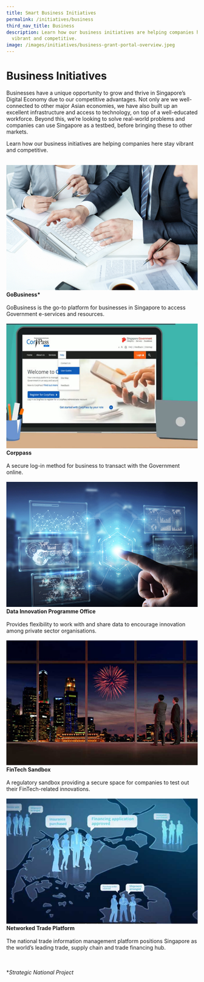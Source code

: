 ```yaml
---
title: Smart Business Initiatives
permalink: /initiatives/business
third_nav_title: Business
description: Learn how our business initiatives are helping companies here stay
  vibrant and competitive.
image: /images/initiatives/business-grant-portal-overview.jpeg
---
```



# Business Initiatives

Businesses have a unique opportunity to grow and thrive in Singapore’s Digital Economy due to our competitive advantages. Not only are we well-connected to other major Asian economies, we have also built up an excellent infrastructure and access to technology, on top of a well-educated workforce. Beyond this, we’re looking to solve real-world problems and companies can use Singapore as a testbed, before bringing these to other markets.

Learn how our business initiatives are helping companies here stay vibrant and competitive.

<br>
<div class="row">
<div class="col"> 
<a href="/initiatives/strategic-national-projects/gobusiness"><img src="/images/initiatives/business-grant-portal-overview.jpeg" alt="GoBusiness"></a><br>
		<div class="header"><b>GoBusiness*</b></div><br>
		<div class="para">GoBusiness is the go-to platform for businesses in Singapore to access Government e-services and resources.
</div>
<br>

</div>
	<div class="col"> 
<a href="/initiatives/business/corppass"><img src="/images/initiatives/overview-pages/corppass.png" alt="Croppass"></a><br>
    <div class="header"><b>Corppass</b></div><br>
    <div class="para">A secure log-in method for business to transact with the Government online. 
</div>
<br>

</div>
	<div class="col"> 
<a href="/initiatives/business/dipo"><img src="/images/initiatives/dipo2.jpeg" alt="Data Innovation Programme Office"></a><br>
     <div class="header"><b>Data Innovation Programme Office</b></div><br>
    <div class="para">Provides flexibility to work with and share data to encourage innovation among private sector organisations. 
</div>
<br></div></div>

<div class="row">
	<div class="col">
<a href="/initiatives/business/fintech"><img src="/images/initiatives/overview-pages/fintech-sandbox.png" alt="FinTech Sandbox"></a><br>
    <div class="header"><b>FinTech Sandbox</b></div><br>
    <div class="para">A regulatory sandbox providing a secure space for companies to test out their FinTech-related innovations.
</div>
<br>

</div>
<div class="col">
<a href="/initiatives/business/networked-trade-platform"><img src="/images/initiatives/overview-pages/networked-trade-platform.png" alt="Networked Trade Plarform"></a><br>
    <div class="header"><b>Networked Trade Platform</b></div><br>
    <div class="para">The national trade information management platform positions Singapore as the world’s leading trade, supply chain and trade financing hub.
</div>
<br>

</div>
<div class="col">
</div>
<br></div>

**Strategic National Project*